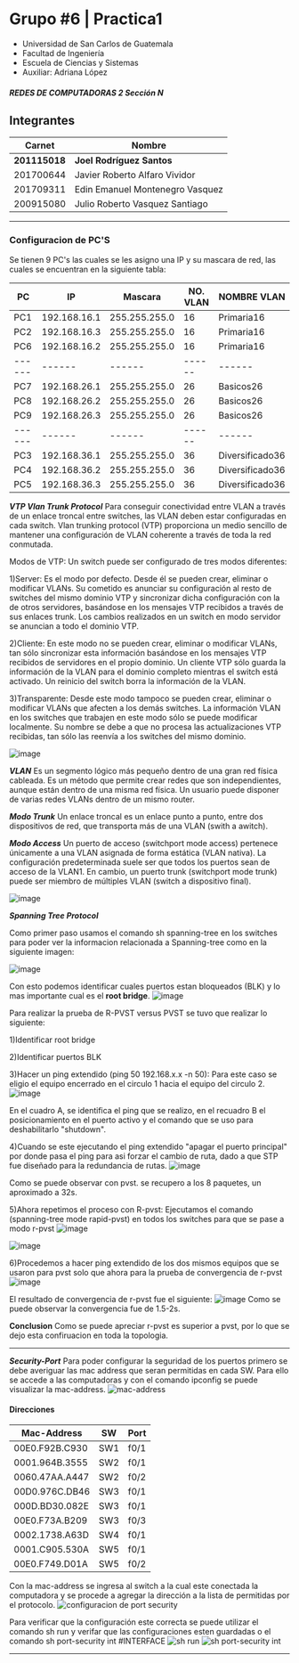 # **Grupo #6 | Practica1**
- Universidad de San Carlos de Guatemala
- Facultad de Ingeniería
- Escuela de Ciencias y Sistemas
- Auxiliar: Adriana López
##### REDES DE COMPUTADORAS 2 Sección N

## **Integrantes**
| Carnet    | Nombre |
| ------    | ------ |
| **201115018** | **Joel Rodríguez Santos** |
| 201700644 | Javier Roberto Alfaro Vividor |
| 201709311 | Edin Emanuel Montenegro Vasquez |
| 200915080 | Julio Roberto Vasquez Santiago  |

        
---
### **Configuracion de PC'S**
Se tienen 9 PC's las cuales se les asigno una IP y su mascara de red, las cuales se encuentran en la siguiente tabla:

| PC | IP | Mascara | NO. VLAN | NOMBRE VLAN |
| ------ | ------ | ------ | ------ | ------ |
| PC1 | 192.168.16.1 | 255.255.255.0 | 16 | Primaria16 |
| PC2 | 192.168.16.3 | 255.255.255.0 | 16 | Primaria16 |
| PC6 | 192.168.16.2 | 255.255.255.0 | 16 | Primaria16 |
| ------ | ------ | ------ | ------ | ------ |
| PC7 | 192.168.26.1 | 255.255.255.0 | 26 | Basicos26 |
| PC8 | 192.168.26.2 | 255.255.255.0 | 26 | Basicos26 |
| PC9 | 192.168.26.3 | 255.255.255.0 | 26 | Basicos26 |
| ------ | ------ | ------ | ------ | ------ |
| PC3 | 192.168.36.1 | 255.255.255.0 | 36 | Diversificado36 |
| PC4 | 192.168.36.2 | 255.255.255.0 | 36 | Diversificado36 |
| PC5 | 192.168.36.3 | 255.255.255.0 | 36 | Diversificado36 |


***VTP Vlan Trunk Protocol***
Para conseguir conectividad entre VLAN a través de un enlace troncal entre  switches, las VLAN deben estar configuradas en cada switch. Vlan trunking protocol (VTP) proporciona un medio sencillo de mantener una configuración de VLAN coherente a través de toda la red conmutada.  

Modos de VTP: Un switch puede ser configurado de tres modos diferentes: 


  1)Server: Es el modo por defecto. Desde él se pueden crear, eliminar o modificar VLANs. Su cometido es anunciar su configuración al resto de switches del mismo dominio VTP y sincronizar dicha configuración con la de otros servidores, basándose en los mensajes VTP recibidos a través de sus enlaces trunk. Los cambios realizados en un switch en modo servidor se anuncian a todo el dominio VTP.
  
  2)Cliente: En este modo no se pueden crear, eliminar o modificar VLANs, tan sólo sincronizar esta información basándose en los mensajes VTP recibidos de servidores en el propio dominio. Un cliente VTP sólo guarda la información de la VLAN para el dominio completo mientras el switch está activado. Un reinicio del switch borra la información de la VLAN.
 
  3)Transparente: Desde este modo tampoco se pueden crear, eliminar o modificar VLANs que afecten a los demás switches. La información VLAN en los switches que trabajen en este modo sólo se puede modificar localmente. Su nombre se debe a que no procesa las actualizaciones VTP recibidas, tan sólo las reenvía a los switches del mismo dominio.

![image](https://github.com/Jodyannre/redes2_practica1/blob/db400ef200f54dfd8ff667a7dc20bac5a80a0bbc/Imagenes/Manual_STP/VTP.png)


***VLAN***
Es un segmento lógico más pequeño dentro de una gran red física cableada. Es un método que permite crear redes que son independientes, aunque están dentro de una misma red física. Un usuario puede disponer de varias redes VLANs dentro de un mismo router.


***Modo Trunk***
Un enlace troncal es un enlace punto a punto, entre dos dispositivos de red, que transporta más de una VLAN (swith a awitch).




***Modo Access***
Un puerto de acceso (switchport mode access) pertenece únicamente a una VLAN asignada de forma estática (VLAN nativa). La configuración predeterminada suele ser que todos los puertos sean de acceso de la VLAN1. En cambio, un puerto trunk (switchport mode trunk) puede ser miembro de múltiples VLAN (switch a dispositivo final).

![image](https://github.com/Jodyannre/redes2_practica1/blob/c8a7418f6e3bc627a98aca2e04839752c8665f9e/Imagenes/Manual_STP/TRUNK-ACCESS.png)

***Spanning Tree Protocol***

Como primer paso usamos el comando sh spanning-tree en los switches para poder ver la informacion relacionada a Spanning-tree como en la siguiente imagen:

![image](https://user-images.githubusercontent.com/69096882/218326567-b1f0f4b3-eca0-48f8-8219-545df871ba2e.png)

Con esto podemos identificar cuales puertos estan bloqueados (BLK) y lo mas importante cual es el **root bridge**.
![image](https://user-images.githubusercontent.com/69096882/218327063-e6ab7537-e179-4fd3-8f81-35442cc819e0.png)


Para realizar la prueba de R-PVST versus PVST se tuvo que realizar lo siguiente:

  1)Identificar root bridge
  
  2)Identificar puertos BLK
  
  3)Hacer un ping extendido (ping 50 192.168.x.x -n 50): Para este caso se eligio el equipo encerrado en el circulo 1 hacia el equipo del circulo 2.
![image](https://user-images.githubusercontent.com/69096882/218327120-74cf047b-f505-412f-91d5-7a52aad3e418.png)

En el cuadro A, se identifica el ping que se realizo, en el recuadro B el posicionamiento en el puerto activo y el comando que se uso para deshabilitarlo "shutdown".

  4)Cuando se este ejecutando el ping extendido "apagar el puerto principal" por donde pasa el ping para asi forzar el cambio de ruta, dado a que STP fue diseñado para la redundancia de rutas.
![image](https://user-images.githubusercontent.com/69096882/218327383-125cf8cc-a8c6-4682-b373-780a79430d1d.png)

Como se puede observar con pvst. se recupero a los 8 paquetes, un aproximado a 32s.

5)Ahora repetimos el proceso con R-pvst: Ejecutamos el comando (spanning-tree mode rapid-pvst) en todos los switches para que se pase a modo r-pvst
![image](https://user-images.githubusercontent.com/69096882/218327470-1d739c3d-bfde-4978-91a2-8e21bb278f36.png)


![image](https://user-images.githubusercontent.com/69096882/218328241-c3c4b502-2e76-4733-8c99-b849b868b24b.png)

6)Procedemos a hacer ping extendido de los dos mismos equipos que se usaron para pvst solo que ahora para la prueba de convergencia de r-pvst
![image](https://user-images.githubusercontent.com/69096882/218328345-7d824ff6-74bb-44ea-9135-cef0da3d1191.png)

El resultado de convergencia de r-pvst fue el siguiente:
![image](https://user-images.githubusercontent.com/69096882/218328379-aef3761b-609b-4d16-bf34-50e3279d38d4.png)
Como se puede observar la convergencia fue de 1.5-2s.

**Conclusion**
Como se puede apreciar r-pvst es superior a pvst, por lo que se dejo esta confiruacion en toda la topologia.

---
***Security-Port***
Para poder configurar la seguridad de los puertos primero se debe averiguar las mac address que seran permitidas en cada SW. Para ello se accede a las computadoras y con el comando ipconfig se puede visualizar la mac-address.
![mac-address](./Imagenes/Manual_STP/sec-04.png)

#### Direcciones
|Mac-Address|SW|Port|
|---|---|---|
|00E0.F92B.C930|SW1|f0/1|
|0001.964B.3555|SW2|f0/1|
|0060.47AA.A447|SW2|f0/2|
|00D0.976C.DB46|SW3|f0/1|
|000D.BD30.082E|SW3|f0/1|
|00E0.F73A.B209|SW3|f0/3|
|0002.1738.A63D|SW4|f0/1|
|0001.C905.530A|SW5|f0/1|
|00E0.F749.D01A|SW5|f0/2|

Con la mac-address se ingresa al switch a la cual este conectada la computadora y se procede a agregar la dirección a la lista de permitidas por el protocolo.
![configuracion de port security](./Imagenes/Manual_STP/sec-01.png)

Para verificar que la configuración este correcta se puede utilizar el comando sh run y verifar que las configuraciones esten guardadas o el comando sh port-security int #INTERFACE
![sh run](./Imagenes/Manual_STP/sec-02.png)
![sh port-security int](./Imagenes/Manual_STP/sec-03.png)

---







        
        
        
